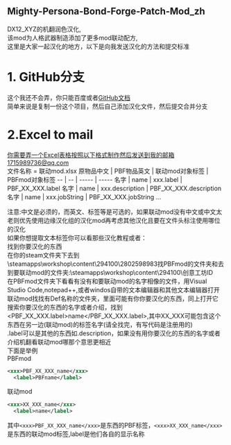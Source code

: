 ## Mighty-Persona-Bond-Forge-Patch-Mod_zh
DX12_XYZ的机翻润色汉化,  
该mod为人格武器制造添加了更多mod联动配方,  
这里是大家一起汉化的地方，以下是向我发送汉化的方法和提交标准
# 1. GitHub分支
这个我还不会弄，你只能百度或者[GitHub文档](https://docs.github.com/zh/pull-requests/collaborating-with-pull-requests/proposing-changes-to-your-work-with-pull-requests/about-branches)  
简单来说是复制一份这个项目，然后自己添加汉化文件，然后提交合并分支
# 2.Excel to mail
你需要弄一个Excel表格按照以下格式制作然后发送到我的邮箱1715989736@qq.com  
文件名称 = 联动mod.xlsx
原物品中文 | PBF物品英文 | 联动mod对象标签 | PBFmod对象标签
-- | -- | ----- | -----
名字 | name | xxx.label | PBF_XX_XXX.label
名字 | name | xxx.description | PBF_XX_XXX.description
名字 | name | xxx.jobString | PBF_XX_XXX.jobString
...
  
注意:中文是必须的，而英文、标签等是可选的，如果联动mod没有中文或中文太老则优先使用边缘汉化组的汉化mod再考虑其他汉化且要在文件头标注使用哪位的汉化  
如果你想提取文本标签你可以看那些汉化教程或者：  
找到你要汉化的东西  
在你的steam文件夹下去到\steamapps\workshop\content\294100\2802598983找PBFmod的文件夹和去到要联动mod的文件夹:\steamapps\workshop\content\294100\创意工坊ID  
在PBFmod文件夹下看看有没有和要联动mod的名字相像的文件，用Visual Studio Code,notepad++,或者windos自带的文本编辑器和其他文本编辑器打开  
联动mod找找有Def名称的文件夹，里面可能有你你要汉化的东西，同上打开它
搜索你要汉化的东西的名字或者介绍，找到<PBF_XX_XXX.label>name</PBF_XX_XXX.label>,其中XX_XXX可能包含这个东西在另一边(联动mod)的标签名字(请全找完，有写代码是注册用的)  
.label可以是其他的东西如.description，如果没有用你要汉化的东西的名字或者介绍机翻看联动mod哪那个意思更相近  
下面是举例  
PBFmod   
```xml
<xxx>PBF_XX_XXX_name</xxx>
  <label>PBFname</label>
```
联动mod
```xml
<xxx>XX_XXX_name</xxx>
  <label>name</label>
```
其中`<xxx>PBF_XX_XXX_name</xxx>`是东西的PBF标签，`<xxx>XX_XXX_name</xxx>`是东西的联动mod标签,label是他们各自的显示名称
